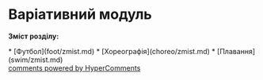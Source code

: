 <div id="hypercomments_widget" class="js-hypercomments-widget invisible"></div>

# Варіативний модуль

<p><b>Зміст розділу:</b></p>
  * [Футбол](foot/zmist.md)
  * [Хореографія](choreo/zmist.md)
  * [Плавання](swim/zmist.md)


<div class="js-hypercomments-container">
<a href="http://hypercomments.com" class="hc-link" title="comments widget">comments powered by HyperComments</a>
</div>